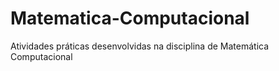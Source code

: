 # Matematica-Computacional
Atividades práticas desenvolvidas na disciplina de Matemática Computacional

